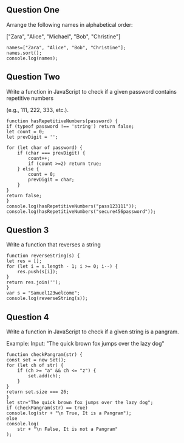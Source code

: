 ##  Question One
Arrange the following names in alphabetical order:

["Zara", "Alice", "Michael", "Bob", "Christine"]

    names=["Zara", "Alice", "Bob", "Christine"];
    names.sort();
    console.log(names);


## Question Two
Write a function in JavaScript to check if a given password contains repetitive numbers 

(e.g., 111, 222, 333, etc.).

    function hasRepetitiveNumbers(password) {
    if (typeof password !== 'string') return false;
    let count = 0;
    let prevDigit = '';
    
    for (let char of password) {
        if (char === prevDigit) {
            count++;
            if (count >=2) return true;
        } else {
            count = 0;
            prevDigit = char;
        }
    }
    return false;
    }
    console.log(hasRepetitiveNumbers("pass123111"));
    console.log(hasRepetitiveNumbers("secure456password"));

## Question 3

Write a function that reverses a string

    function reverseString(s) {
    let res = [];
    for (let i = s.length - 1; i >= 0; i--) {
        res.push(s[i]);
    }
    return res.join('');
    }
    var s = "Samuel123welcome";
    console.log(reverseString(s));

## Question 4
Write a function in JavaScript to check if a given string is a pangram.

Example:
Input: "The quick brown fox jumps over the lazy dog" 

    function checkPangram(str) {
    const set = new Set();
    for (let ch of str) {
        if (ch >= "a" && ch <= "z") {
            set.add(ch);
        }
    }
    return set.size === 26;
    }
    let str="The quick brown fox jumps over the lazy dog";
    if (checkPangram(str) == true)
    console.log(str + "\n True, It is a Pangram");
    else
    console.log(
        str + "\n False, It is not a Pangram"
    );

